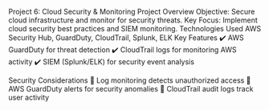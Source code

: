 Project 6: Cloud Security & Monitoring
Project Overview
Objective: Secure cloud infrastructure and monitor for security threats.
Key Focus: Implement cloud security best practices and SIEM monitoring.
Technologies Used
AWS Security Hub, GuardDuty, CloudTrail, Splunk, ELK
Key Features
✔️ AWS GuardDuty for threat detection
✔️ CloudTrail logs for monitoring AWS activity
✔️ SIEM (Splunk/ELK) for security event analysis

Security Considerations
🔹 Log monitoring detects unauthorized access
🔹 AWS GuardDuty alerts for security anomalies
🔹 CloudTrail audit logs track user activity